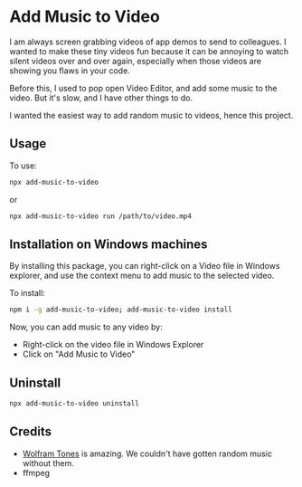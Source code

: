 # Add Music to Video

I am always screen grabbing videos of app demos to send to colleagues. I wanted to make these tiny videos fun because it can be annoying to watch silent videos over and over again, especially when those videos are showing you flaws in your code.

Before this, I used to pop open Video Editor, and add some music to the video. But it's slow, and I have other things to do.

I wanted the easiest way to add random music to videos, hence this project.

## Usage

To use:

```sh
npx add-music-to-video
```

or

```sh
npx add-music-to-video run /path/to/video.mp4
```

## Installation on Windows machines

By installing this package, you can right-click on a Video file in Windows explorer, and use the context menu to add music to the selected video.

To install:

```sh
npm i -g add-music-to-video; add-music-to-video install
```

Now, you can add music to any video by:

- Right-click on the video file in Windows Explorer
- Click on "Add Music to Video"

## Uninstall

```sh
npx add-music-to-video uninstall
```

## Credits

- [Wolfram Tones](https://tones.wolfram.com/generate/GtcqZlxi25yPmgvxHRIEQTagP54Du87b276wY8Mg) is amazing. We couldn't have gotten random music without them.
- ffmpeg
